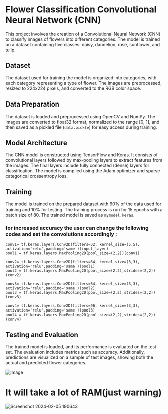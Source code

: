 # Flower Classification Convolutional Neural Network (CNN)

This project involves the creation of a Convolutional Neural Network (CNN) to classify images of flowers into different categories. The model is trained on a dataset containing five classes: daisy, dandelion, rose, sunflower, and tulip.

## Dataset

The dataset used for training the model is organized into categories, with each category representing a type of flower. The images are preprocessed, resized to 224x224 pixels, and converted to the RGB color space.

## Data Preparation

The dataset is loaded and preprocessed using OpenCV and NumPy. The images are converted to float32 format, normalized to the range [0, 1], and then saved as a pickled file (`data.pickle`) for easy access during training.

## Model Architecture

The CNN model is constructed using TensorFlow and Keras. It consists of convolutional layers followed by max-pooling layers to extract features from the images. The final layers include fully connected (dense) layers for classification. The model is compiled using the Adam optimizer and sparse categorical crossentropy loss.

## Training

The model is trained on the prepared dataset with 90% of the data used for training and 10% for testing. The training process is run for 15 epochs with a batch size of 80. The trained model is saved as `mymodel.keras`.
### for increased accuracy the user can change the following codes and set the convolutions accordingly :

```
conv1= tf.keras.layers.Conv2D(filters=32, kernel_size=(5,5), activation='relu',padding='same')(input_layer)
pool1 = tf.keras.layers.MaxPooling2D(pool_size=(2,2))(conv1)

conv2= tf.keras.layers.Conv2D(filters=64, kernel_size=(3,3), activation='relu',padding='same')(pool1)
pool2 = tf.keras.layers.MaxPooling2D(pool_size=(2,2),strides=(2,2))(conv2)

conv3= tf.keras.layers.Conv2D(filters=64, kernel_size=(3,3), activation='relu',padding='same')(pool2)
pool3 = tf.keras.layers.MaxPooling2D(pool_size=(2,2),strides=(2,2))(conv3)

conv4= tf.keras.layers.Conv2D(filters=96, kernel_size=(3,3), activation='relu',padding='same')(pool3)
pool4 = tf.keras.layers.MaxPooling2D(pool_size=(2,2),strides=(2,2))(conv4)
```


## Testing and Evaluation

The trained model is loaded, and its performance is evaluated on the test set. The evaluation includes metrics such as accuracy. Additionally, predictions are visualized on a sample of test images, showing both the actual and predicted flower categories.


![image](https://github.com/Poojan38380/Flower-Classification-Convolutional-Neural-Network/assets/119067163/dd2d2e30-f902-43b4-ac45-37dad4c68513)

# It will take a lot of RAM(just warning)
![Screenshot 2024-02-05 190643](https://github.com/Poojan38380/Flower-Classification-Convolutional-Neural-Network/assets/119067163/cf2d9bda-9836-4620-b800-c85c74f12f4a)

